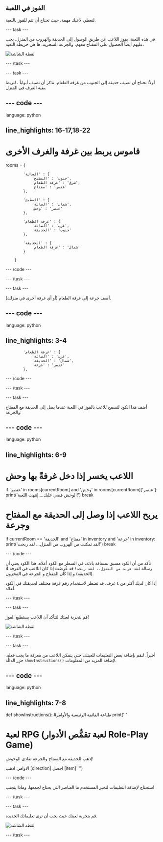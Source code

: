 ## الفوز في اللعبة

لنعطي لاعبك مهمة، حيث تحتاج أن تتم للفوز باللعبة.

\--- task \---

في هذه اللعبة، يفوز اللاعب عن طريق الوصول إلى الحديقة والهروب من المنزل. يجب عليهم أيضاً الحصول على المفتاح معهم، والجرعة السحرية. ها هي خريطة اللعبة.

![لقطة الشاشة](images/rpg-final-map.png)

\--- /task \---

\--- task \---

أولاً: تحتاج أن تضيف حديقة إلى الجنوب من غرفة الطعام. تذكر أن تضيف أبواباً ، لتربط بقية الغرف في المنزل.

## \--- code \---

language: python

## line_highlights: 16-17,18-22

# قاموس يربط بين غرفة والغرف الأخرى

rooms = {

            'الصالة' : {
                'حنوب' : 'المطبخ',
                'شرق' : 'غرفة الطعام',
                'عنصر' : 'مفتاح'
            },
    
            'المطبخ' : {
                'شمال' : 'الصالة',
                'عنصر' : 'وحش'
            },
    
            'غرفة الطعام' : {
                'غرب' : 'الصالة',
                'جنوب' : 'الحديقة'
            },
    
            'الحديقة' : {
                'شمال' : 'غرفة الطعام'
            }
    
        }
    

\--- /code \---

\--- /task \---

\--- task \---

أضف جرعة إلى غرفة الطعام (أو أي غرفة أخرى في منزلك).

## \--- code \---

language: python

## line_highlights: 3-4

            'غرفة الطعام' : {
                'غرب' : 'الصالة',
                'شمال' : 'الحديقة',
                'عنصر' : 'جرعة'
            },
    

\--- /code \---

\--- /task \---

\--- task \---

أضف هذا الكود لتسمح للاعب بالفوز في اللعبة عندما يصل إلى الحديقة مع المفتاح والجرعة:

## \--- code \---

language: python

## line_highlights: 6-9

# اللاعب يخسر إذا دخل غرفةً بها وحش

if 'عنصر' in rooms\[currentRoom] and 'وحش' in rooms[currentRoom\]\['عنصر'\]: print('الوحش قضي عليك... إنتهت اللعبة!') break

# يربح اللاعب إذا وصل إلى الحديقة مع المفتاح وجرعة

if currentRoom == 'الحديقة' and 'مفتاح' in inventory and 'جرعة' in inventory: print('لقد تمكنت من الهروب من المنزل... لقد ربحت!') break

\--- /code \---

تأكد من أن الكود مسبق بمسافة بادئة، في السطر مع الكود أعلاه. هذا الكود يعني أن رسالة `لقد هربت من المنزل.. لقد ربحت!` قد عُرِضَت إذا كان اللاعب في الغرفة 4 (الحديقة) و إذا كان المفتاح و الجرعة في المخزون.

إذا كان لديك أكثر من ٤ غرف، قد تضطر لاستخدام رقم غرفة مختلف لحديقتك في الكود أعلاه.

\--- /task \---

\--- task \---

قم بتجربة لعبتك لتتأكد أن اللاعب يستطيع الفوز!

![لقطة الشاشة](images/rpg-win-test.png)

\--- /task \---

\--- task \---

أخيراً، لنقم بإضافة بعض التعليمات للعبتك، حتى يتمكن اللاعب من معرفة ما يجب فعله. حرَِر الدالَّة `showInstructions()` لإضافة المزيد من المعلومات.

## \--- code \---

language: python

## line_highlights: 7-8

def showInstructions(): #طباعة القائمة الرئيسية والأوامر print('''

# لعبة RPG (لعبة تقمُّص الأدوار Role-Play Game)

إذهب للحديقة مع المفتاح والجرعة تفادى الوحوش!

الاوامر: اذهب [direction] احصل [item] ''')

\--- /code \---

ستحتاج لإضافة التعليمات لتخبر المستخدم ما العناصر التي يحتاج لجمعها، وماذا يتجنب!

\--- /task \---

\--- task \---

قم بتجربة لعبتك حيث يجب أن ترى تعليماتك الجديدة.

![لقطة الشاشة](images/rpg-instructions-test.png)

\--- /task \---